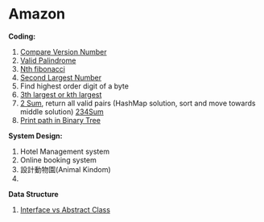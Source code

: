 # Amazon

**Coding:**
1. [Compare Version Number](string/compare_version_numbers.md)
2. [Valid Palindrome](string/valid_palindrome.md)
3. [Nth fibonacci](http://www.geeksforgeeks.org/program-for-nth-fibonacci-number/)
4. [Second Largest Number](array/find_second_largest_number.md)
5. Find highest order digit of a byte
6. [3th largest or kth largest](http://www.geeksforgeeks.org/k-largestor-smallest-elements-in-an-array/)
7. [2 Sum](array/2_sum.md), return all valid pairs (HashMap solution, sort and move towards middle solution) [234Sum](http://www.sigmainfy.com/blog/summary-of-ksum-problems.html)
8. [Print path in Binary Tree](binary_tree/binary_tree_path.html)

**System Design:**
1. Hotel Management system
2. Online booking system
3. 設計動物園(Animal Kindom)
4. 

**Data Structure**
1. [Interface vs Abstract Class](http://www.programmerinterview.com/index.php/java-questions/interface-vs-abstract-class/)